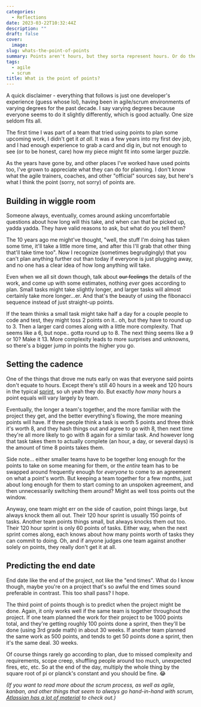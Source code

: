 ```yaml
---
categories:
  - Reflections
date: 2023-03-22T10:32:44Z
description: ""
draft: false
cover:
  image:
slug: whats-the-point-of-points
summary: Points aren't hours, but they sorta represent hours. Or do they? 🤔 If you're as perplexed as I used to be, here's a few thoughts about points.
tags:
  - agile
  - scrum
title: What is the point of points?
---
```

A quick disclaimer - everything that follows is just one developer's experience (guess whose lol), having been in agile/scrum environments of varying degrees for the past decade. I say varying degrees because everyone seems to do it slightly differently, which is good actually. One size seldom fits all.

The first time I was part of a team that tried using points to plan some upcoming work, I didn't get it _at all_. It was a few years into my first dev job, and I had enough experience to grab a card and dig in, but not enough to see (or to be honest, care) how my piece might fit into some larger puzzle.

As the years have gone by, and other places I've worked have used points too, I've grown to appreciate what they can do for planning. I don't know what the agile trainers, coaches, and other "official" sources say, but here's what I think the point (sorry, not sorry) of points are.

## Building in wiggle room

Someone always, eventually, comes around asking uncomfortable questions about how long will this take, and when can that be picked up, yadda yadda. They have valid reasons to ask, but what do you tell them?

The 10 years ago me might've thought, "well, the stuff I'm doing has taken some time, it'll take a little more time, and after this I'll grab that other thing that'll take time too". Now I recognize (sometimes begrudgingly) that you can't plan anything further out than today if everyone is just plugging away, and no one has a clear idea of how long anything will take.

Even when we all sit down though, talk about ~~our feelings~~ the details of the work, and come up with some estimates, nothing _ever_ goes according to plan. Small tasks might take slightly longer, and larger tasks will almost certainly take more longer...er. And that's the beauty of using the fibonacci sequence instead of just straight-up points.

If the team thinks a small task might take half a day for a couple people to code and test, they might toss 2 points on it.. oh, but they have to round up to 3. Then a larger card comes along with a little more complexity. That seems like a 6, but nope.. gotta round up to 8. The next thing seems like a 9 or 10? Make it 13. More complexity leads to more surprises and unknowns, so there's a bigger jump in points the higher you go.

## Setting the cadence

One of the things that drove me nuts early on was that everyone said points don't equate to hours. Except there's still 40 hours in a week and 120 hours in the typical [sprint](https://www.atlassian.com/agile/scrum/sprints), so uh yeah they do. But exactly _how many_ hours a point equals will vary largely by team.

Eventually, the longer a team's together, and the more familiar with the project they get, and the better everything's flowing, the more meaning points will have. If three people think a task is worth 5 points and three think it's worth 8, and they hash things out and agree to go with 8, then next time they're all more likely to go with 8 again for a similar task. And however long that task takes them to actually complete (an hour, a day, or several days) is the amount of time 8 points takes them.

Side note... either smaller teams have to be together long enough for the points to take on some meaning for them, or the _entire_ team has to be swapped around frequently enough for _everyone_ to come to an agreement on what a point's worth. But keeping a team together for a few months, just about long enough for them to start coming to an unspoken agreement, and then unnecessarily switching them around? Might as well toss points out the window.

Anyway, one team might err on the side of caution, point things large, but always knock them all out. Their 120 hour sprint is usually 150 points of tasks. Another team points things small, but always knocks them out too. Their 120 hour sprint is only 60 points of tasks. Either way, when the next sprint comes along, each knows about how many points worth of tasks they can commit to doing. Oh, and if anyone judges one team against another solely on points, they really don't get it at all.

## Predicting the end date

End date like the end of the project, not like the "end times". What do I know though, maybe you're on a project that's so awful the end times sound preferable in contrast. This too shall pass? I hope.

The third point of points though is to predict when the project might be done. Again, it only works well if the same team is together throughout the project. If one team planned the work for their project to be 1000 points total, and they're getting roughly 100 points done a sprint, then they'll be done (using 3rd grade math) in about 30 weeks. If another team planned the same work as 500 points, and tends to get 50 points done a sprint, then it's the same deal. 30 weeks.

Of course things rarely go according to plan, due to missed complexity and requirements, scope creep, shuffling people around too much, unexpected fires, etc, etc. So at the end of the day, multiply the whole thing by the square root of pi or planck's constant and you should be fine. 😂

_(If you want to read more about the scrum process, as well as agile, kanban, and other things that seem to always go hand-in-hand with scrum,_ [_Atlassian has a lot of material_](https://www.atlassian.com/agile/scrum) _to check out.)_
